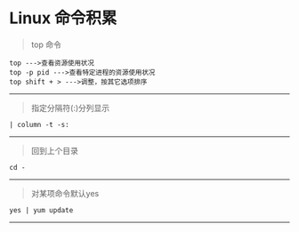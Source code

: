 # Linux 命令积累

> top 命令

	top --->查看资源使用状况
	top -p pid --->查看特定进程的资源使用状况
	top shift + > --->调整，按其它选项排序

---

> 指定分隔符(:)分列显示

	| column -t -s:

---

> 回到上个目录

	cd -

---

> 对某项命令默认yes

	yes | yum update

---
